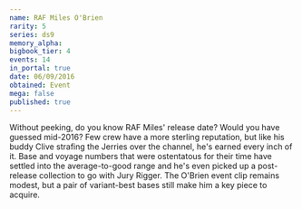 ```yaml
---
name: RAF Miles O'Brien
rarity: 5
series: ds9
memory_alpha:
bigbook_tier: 4
events: 14
in_portal: true
date: 06/09/2016
obtained: Event
mega: false
published: true
---
```


Without peeking, do you know RAF Miles' release date? Would you have guessed mid-2016? Few crew have a more sterling reputation, but like his buddy Clive strafing the Jerries over the channel, he's earned every inch of it. Base and voyage numbers that were ostentatous for their time have settled into the average-to-good range and he's even picked up a post-release collection to go with Jury Rigger. The O'Brien event clip remains modest, but a pair of variant-best bases still make him a key piece to acquire.
